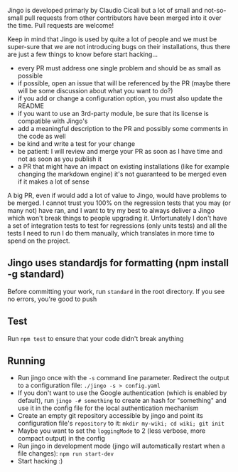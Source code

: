Jingo is developed primarly by Claudio Cicali but a lot of small and not-so-small pull requests from other contributors have been merged into it over the time. Pull requests are welcome!

Keep in mind that Jingo is used by quite a lot of people and we must be super-sure that we are not introducing bugs on their installations, thus there are just a few things to know before start hacking...

- every PR must address one single problem and should be as small as possible
- if possible, open an issue that will be referenced by the PR (maybe there will be some discussion about what you want to do?)
- if you add or change a configuration option, you must also update the README
- if you want to use an 3rd-party module, be sure that its license is compatible with Jingo's
- add a meaningful description to the PR and possibly some comments in the code as well
- be kind and write a test for your change
- be patient: I will review and merge your PR as soon as I have time and not as soon as you publish it
- a PR that might have an impact on existing installations (like for example changing the markdown engine)
it's not guaranteed to be merged even if it makes a lot of sense

A big PR, even if would add a lot of value to Jingo, would have problems to be merged. I cannot trust you 100% on the regression tests that you may (or many not) have ran, and I want to try my best to always deliver a Jingo which won't break things to people upgrading it. Unfortunately I don't have a set of integration tests to test for regressions (only units tests) and all the tests I need to run I do them manually, which translates in more time to spend on the project.

## Jingo uses standardjs for formatting (npm install -g standard)

Before committing your work, run `standard` in the root directory. If you see no errors, you're good to push

## Test

Run `npm test` to ensure that your code didn't break anything

## Running

- Run jingo once with the `-s` command line parameter. Redirect the output to a configuration file: `./jingo -s > config.yaml`
- If you don't want to use the Google authentication (which is enabled by default), run `jingo -# something` to create an hash for "something" and use it in the config file for the local authentication mechanism
- Create an empty git repository accessible by jingo and point its configuration file's `repository` to it: `mkdir my-wiki; cd wiki; git init`
- Maybe you want to set the `loggingMode` to 2 (less verbose, more compact output) in the config
- Run jingo in development mode (jingo will automatically restart when a file changes): `npm run start-dev`
- Start hacking :)
